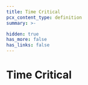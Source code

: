 ```yaml
---
title: Time Critical
pcx_content_type: definition
summary: >-

hidden: true
has_more: false
has_links: false
---
```


# Time Critical
